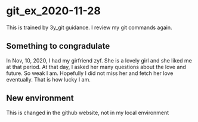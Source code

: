 #  git_ex_2020-11-28
This is trained by 3y_git guidance.
I review my git commands again.

## Something to congradulate
In Nov, 10, 2020, I had my girfriend zyf. She is a lovely girl and she liked me at that period.
At that day, I asked her many questions about the love and future. So weak I am.
Hopefully I did not miss her and fetch her love eventually. That is how lucky I am.

## New environment
This is changed in the github website, not in my local environment
